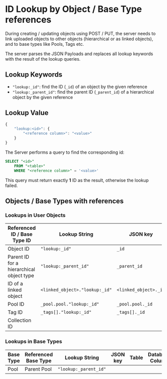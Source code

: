 # ID Lookup by Object / Base Type references

During creating / updating objects using POST / PUT, the server needs to link uploaded objects to other objects (hierarchical or as linked objects), and to base types like Pools, Tags etc.

The server parses the JSON Payloads and replaces all lookup keywords with the result of the lookup queries.

## Lookup Keywords

- `"lookup:_id"`: find the ID (`_id`) of an object by the given reference
- `"lookup:_parent_id"`: find the parent ID (`_parent_id`) of a hierarchical object by the given reference

## Lookup Value

```js
{
    "lookup:<id>": {
        "<reference column>": "<value>"
    }
}
```

The Server performs a query to find the corresponding id:

```sql
SELECT "<id>"
    FROM "<table>"
    WHERE "<reference column>" = '<value>'
```

This query must return exactly **1** ID as the result, otherwise the lookup failed.

## Objects / Base Types with references

### Lookups in User Objects

| Referenced ID / Base Type ID | Lookup String | JSON key | Table | Database Column | API |
|--|--|--|--|--|--|
| Object ID | `"lookup:_id"` | `_id` | `<object>` | `"id:pkey"` | `/api/v1/db/<objecttype>` |
| Parent ID for a hierarchical object type | `"lookup:_parent_id"` | `_parent_id` | `<object>` | `"id:parent"` |
| ID of a linked object | `<linked_object>."lookup:_id"` | `<linked_object>._id` | `<linked_object>` | `"id:pkey"` |
| Pool ID | `_pool.pool."lookup:_id"` | `_pool.pool._id` | `ez_pool` | `"ez_pool:id"` |
| Tag ID | `_tags[]."lookup:_id"` | `_tags[]._id` | `ez_tag` | `ez_tag:id` |
| Collection ID |  |  |  |  |

### Lookups in Base Types

| Base Type | Referenced Base Type | Lookup String | JSON key | Table | Database Column | API |
|--|--|--|--|--|--|--|
| Pool | Parent Pool | `"lookup:_parent_id"` |
